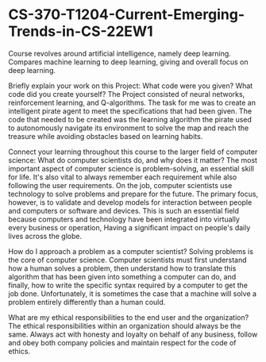 # CS-370-T1204-Current-Emerging-Trends-in-CS-22EW1
Course revolves around artificial intelligence, namely deep learning. Compares machine learning to deep learning, giving and overall focus on deep learning.

Briefly explain your work on this Project: What code were you given? What code did you create yourself?
The Project consisted of neural networks, reinforcement learning, and Q-algorithms. The task for me was to create an intelligent pirate agent to meet the specifications that had been given. The code that needed to be created was the learning algorithm the pirate used to autonomously navigate its environment to solve the map and reach the treasure while avoiding obstacles based on learning habits.

Connect your learning throughout this course to the larger field of computer science:
What do computer scientists do, and why does it matter?
The most important aspect of computer science is problem-solving, an essential skill for life. It's also vital to always remember each requirement while also following the user requirements. On the job, computer scientists use technology to solve problems and prepare for the future. The primary focus, however, is to validate and develop models for interaction between people and computers or software and devices. This is such an essential field because computers and technology have been integrated into virtually every business or operation, Having a significant impact on people's daily lives across the globe.

How do I approach a problem as a computer scientist?
Solving problems is the core of computer science. Computer scientists must first understand how a human solves a problem, then understand how to translate this algorithm that has been given into something a computer can do, and finally, how to write the specific syntax required by a computer to get the job done. Unfortunately, it is sometimes the case that a machine will solve a problem entirely differently than a human could.

What are my ethical responsibilities to the end user and the organization?
The ethical responsibilities within an organization should always be the same. Always act with honesty and loyalty on behalf of any business, follow and obey both company policies and maintain respect for the code of ethics.
